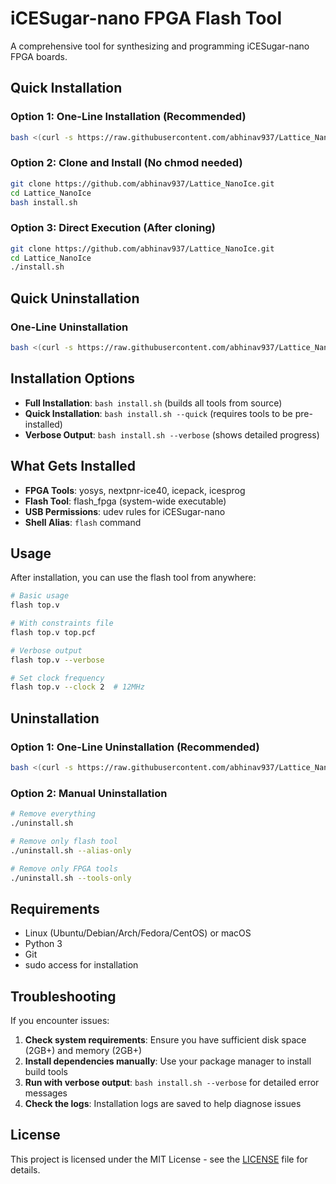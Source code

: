 # iCESugar-nano FPGA Flash Tool

A comprehensive tool for synthesizing and programming iCESugar-nano FPGA boards.

## Quick Installation

### Option 1: One-Line Installation (Recommended)
```bash
bash <(curl -s https://raw.githubusercontent.com/abhinav937/Lattice_NanoIce/main/curl_install.sh)
```

### Option 2: Clone and Install (No chmod needed)
```bash
git clone https://github.com/abhinav937/Lattice_NanoIce.git
cd Lattice_NanoIce
bash install.sh
```

### Option 3: Direct Execution (After cloning)
```bash
git clone https://github.com/abhinav937/Lattice_NanoIce.git
cd Lattice_NanoIce
./install.sh
```

## Quick Uninstallation

### One-Line Uninstallation
```bash
bash <(curl -s https://raw.githubusercontent.com/abhinav937/Lattice_NanoIce/main/curl_uninstall.sh)
```

## Installation Options

- **Full Installation**: `bash install.sh` (builds all tools from source)
- **Quick Installation**: `bash install.sh --quick` (requires tools to be pre-installed)
- **Verbose Output**: `bash install.sh --verbose` (shows detailed progress)

## What Gets Installed

- **FPGA Tools**: yosys, nextpnr-ice40, icepack, icesprog
- **Flash Tool**: flash_fpga (system-wide executable)
- **USB Permissions**: udev rules for iCESugar-nano
- **Shell Alias**: `flash` command

## Usage

After installation, you can use the flash tool from anywhere:

```bash
# Basic usage
flash top.v

# With constraints file
flash top.v top.pcf

# Verbose output
flash top.v --verbose

# Set clock frequency
flash top.v --clock 2  # 12MHz
```

## Uninstallation

### Option 1: One-Line Uninstallation (Recommended)
```bash
bash <(curl -s https://raw.githubusercontent.com/abhinav937/Lattice_NanoIce/main/curl_uninstall.sh)
```

### Option 2: Manual Uninstallation
```bash
# Remove everything
./uninstall.sh

# Remove only flash tool
./uninstall.sh --alias-only

# Remove only FPGA tools
./uninstall.sh --tools-only
```

## Requirements

- Linux (Ubuntu/Debian/Arch/Fedora/CentOS) or macOS
- Python 3
- Git
- sudo access for installation

## Troubleshooting

If you encounter issues:

1. **Check system requirements**: Ensure you have sufficient disk space (2GB+) and memory (2GB+)
2. **Install dependencies manually**: Use your package manager to install build tools
3. **Run with verbose output**: `bash install.sh --verbose` for detailed error messages
4. **Check the logs**: Installation logs are saved to help diagnose issues

## License

This project is licensed under the MIT License - see the [LICENSE](LICENSE) file for details.